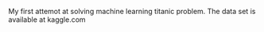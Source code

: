 My first attemot at solving machine learning titanic problem. The data set is available at kaggle.com

